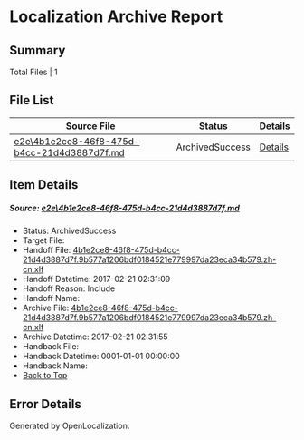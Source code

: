 # <a name='report-top'></a> Localization Archive Report

## Summary
 Total Files | 1

## File List
 Source File | Status | Details 
 ----------- | ------ | ------- 
 [e2e\4b1e2ce8-46f8-475d-b4cc-21d4d3887d7f.md](https://github.com/OpenLocalizationTestOrg/ol-test0/blob/780f1546f222ed05c414829f75717318f4632532/e2e/4b1e2ce8-46f8-475d-b4cc-21d4d3887d7f.md) | ArchivedSuccess | [Details](#0050a517190389293ea0867c7f8c2d2b1c69456f2)

## Item Details
##### <a name='0050a517190389293ea0867c7f8c2d2b1c69456f2'></a> Source: [e2e\4b1e2ce8-46f8-475d-b4cc-21d4d3887d7f.md](https://github.com/OpenLocalizationTestOrg/ol-test0/blob/780f1546f222ed05c414829f75717318f4632532/e2e/4b1e2ce8-46f8-475d-b4cc-21d4d3887d7f.md)
* Status: ArchivedSuccess
* Target File: 
* Handoff File: [4b1e2ce8-46f8-475d-b4cc-21d4d3887d7f.9b577a1206bdf0184521e779997da23eca34b579.zh-cn.xlf](https://github.com/OpenLocalizationTestOrg/ol-test0-handoff/blob/44d24e7cf851f88625808499326005740e8d0346/ol-handoff/OpenLocalizationTestOrg/ol-test0-zhcn/xinjiang/ht/4b1e2ce8-46f8-475d-b4cc-21d4d3887d7f.9b577a1206bdf0184521e779997da23eca34b579.zh-cn.xlf)
* Handoff Datetime: 2017-02-21 02:31:09
* Handoff Reason: Include
* Handoff Name: 
* Archive File: [4b1e2ce8-46f8-475d-b4cc-21d4d3887d7f.9b577a1206bdf0184521e779997da23eca34b579.zh-cn.xlf](https://github.com/OpenLocalizationTestOrg/ol-test0-handoff/blob/306b8caac2c5a6bd8519316e6709d4ddf4acc931/ol-archive/OpenLocalizationTestOrg/ol-test0-zhcn/xinjiang/ht/4b1e2ce8-46f8-475d-b4cc-21d4d3887d7f.9b577a1206bdf0184521e779997da23eca34b579.zh-cn.xlf)
* Archive Datetime: 2017-02-21 02:31:55
* Handback File: 
* Handback Datetime: 0001-01-01 00:00:00
* Handback Name: 
* [Back to Top](#report-top)


## Error Details

Generated by OpenLocalization.
